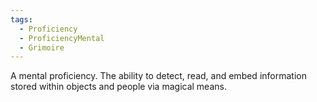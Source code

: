```yaml
---
tags:
  - Proficiency
  - ProficiencyMental
  - Grimoire
---
```

A mental proficiency. The ability to detect, read, and embed information stored within objects and people via magical means.